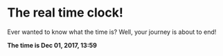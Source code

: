 # The real time clock!

Ever wanted to know what the time is? Well, your journey is about to end!

**The time is Dec 01, 2017, 13:59**